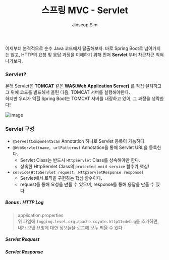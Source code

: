 ﻿---
layout: post
title: "스프링 MVC - Servlet"
categories: Springboot
tags: [java]
author:
  - Jinseop Sim
---

이제부터 본격적으로 순수 Java 코드에서 탈출해보자.
바로 Spring Boot로 넘어가지는 않고, HTTP의 요청 및 응답 과정을 이해하기 위해
먼저 __Servlet__ 부터 차근차근 익혀나가보자.

### Servlet?

본래 Servlet은 __TOMCAT__ 같은 __WAS(Web Application Server)__ 를 직접 설치하고 
그 위에 코드를 빌드해서 올린 다음, TOMCAT 서버를 실행해야한다.  
하지만 우리가 익힐 Spring Boot는 TOMCAT 서버를 내장하고 있어, 그 과정을 생략한다!  

![image](https://user-images.githubusercontent.com/71700079/178989143-f134b6b9-e0b2-4dbb-b363-f0326cb47a1c.png)  

### Servlet 구성
- ```@ServeltComponentScan``` Annotation 하나로 Servlet 등록이 가능하다.
- ```@WebServlet(name, urlPatterns)``` Annotation을 통해 Servlet URL을 등록한다.  
  - Servlet Class는 반드시 ```HttpServlet``` Class를 상속해야만 한다.
  - 상속한 HttpServlet Class의 ```protected void service``` 함수가 핵심!  
- ```service(HttpServlet request, HttpServletResponse response)```
  - Servlet에서 로직을 구현하는 핵심 함수이다.
  - request를 통해 요청을 만들 수 있으며, response를 통해 응답을 만들 수 있다.

##### Bonus : HTTP Log
> application.properties  
위 파일에 ```logging.level.org.apache.coyote.http11=debug```를 추가하면,  
내가 보낸 요청에 대한 정보들을 로그에 모두 띄울 수 있다.  

##### Servlet Request

##### Servlet Response

